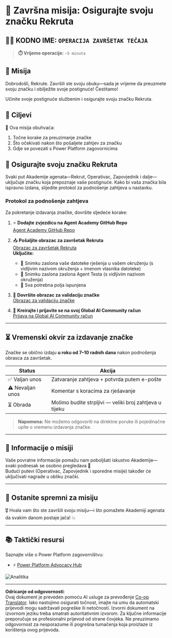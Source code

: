 <!--
CO_OP_TRANSLATOR_METADATA:
{
  "original_hash": "c309da91b8c84aad1ab6e8bbf25674df",
  "translation_date": "2025-10-21T00:06:19+00:00",
  "source_file": "docs/recruit/course-completion-badges-recruit/README.md",
  "language_code": "hr"
}
-->
# 🚨 Završna misija: Osigurajte svoju značku Rekruta

## 🕵️‍♂️ KODNO IME: `OPERACIJA ZAVRŠETAK TEČAJA`

> **⏱️ Vrijeme operacije:** `~5 minuta`  

## 🎯 Misija

Dobrodošli, Rekrute. Završili ste svoju obuku—sada je vrijeme da preuzmete svoju značku i obilježite svoje postignuće! Čestitamo!  

Učinite svoje postignuće službenim i osigurajte svoju značku Rekruta.

## 🔎 Ciljevi

📖 Ova misija obuhvaća:

1. Točne korake za preuzimanje značke
1. Što očekivati nakon što pošaljete zahtjev za značku
1. Gdje se povezati s Power Platform zagovornicima

## 🏅 Osigurajte svoju značku Rekruta

Svaki put Akademije agenata—Rekrut, Operativac, Zapovjednik i dalje—uključuje značku koja prepoznaje vaše postignuće. Kako bi vaša značka bila ispravno izdana, slijedite protokol za podnošenje zahtjeva u nastavku.

### Protokol za podnošenje zahtjeva

Za pokretanje izdavanja značke, dovršite sljedeće korake:

1. ⭐ **Dodajte zvjezdicu na Agent Academy GitHub Repo**  
   [Agent Academy GitHub Repo](https://github.com/microsoft/agent-academy)

1. 📤 **Pošaljite obrazac za završetak Rekruta**  
   [Obrazac za završetak Rekruta](https://aka.ms/agent-academy-recruit/badge)  
   **Uključite:**
      * 📸 Snimku zaslona vaše datoteke rješenja u vašem okruženju (s vidljivim nazivom okruženja + imenom vlasnika datoteke)
      * 📸 Snimku zaslona zaslona Agent Testa (s vidljivim nazivom okruženja)
      * 📝 Sva potrebna polja ispunjena

1. 🧾 **Dovršite obrazac za validaciju značke**  
   [Obrazac za validaciju značke](https://aka.ms/agent-academy-recruit/form)

1. 🔐 **Kreirajte i prijavite se na svoj Global AI Community račun**  
   [Prijava na Global AI Community račun](https://globalai.community/auth/login)

---

## ⏳ Vremenski okvir za izdavanje značke

Značke se obično izdaju **u roku od 7–10 radnih dana** nakon podnošenja obrasca za završetak.

| Status           | Akcija                                    |
|------------------|-------------------------------------------|
| ✅ Valjan unos   | Zatvaranje zahtjeva + potvrda putem e-pošte |
| ⚠️ Nevaljan unos | Komentar s koracima za rješavanje         |
| ⏳ Obrada        | Molimo budite strpljivi — veliki broj zahtjeva u tijeku |

> **Napomena:** Ne možemo odgovoriti na direktne poruke ili pojedinačne upite o vremenu izdavanja značke.

---

## 🧠 Informacije o misiji

Vaše povratne informacije pomažu nam poboljšati iskustvo Akademije—svaki podnesak se osobno pregledava 💖  
Budući putevi (Operativac, Zapovjednik i sporedne misije) također će uključivati nagrade u obliku znački.

---

## 📡 Ostanite spremni za misiju

🎖 Hvala vam što ste završili svoju misiju—i što pomažete Akademiji agenata da svakim danom postaje jača! 💥

---

## 📚 Taktički resursi

Saznajte više o Power Platform zagovorništvu:

* ⚡ [Power Platform Advocacy Hub](https://aka.ms/power-advocates)

<img src="https://m365-visitor-stats.azurewebsites.net/agent-academy/recruit/final-mission" alt="Analitika" />

---

**Odricanje od odgovornosti**:  
Ovaj dokument je preveden pomoću AI usluge za prevođenje [Co-op Translator](https://github.com/Azure/co-op-translator). Iako nastojimo osigurati točnost, imajte na umu da automatski prijevodi mogu sadržavati pogreške ili netočnosti. Izvorni dokument na izvornom jeziku treba smatrati autoritativnim izvorom. Za ključne informacije preporučuje se profesionalni prijevod od strane čovjeka. Ne preuzimamo odgovornost za nesporazume ili pogrešna tumačenja koja proizlaze iz korištenja ovog prijevoda.
